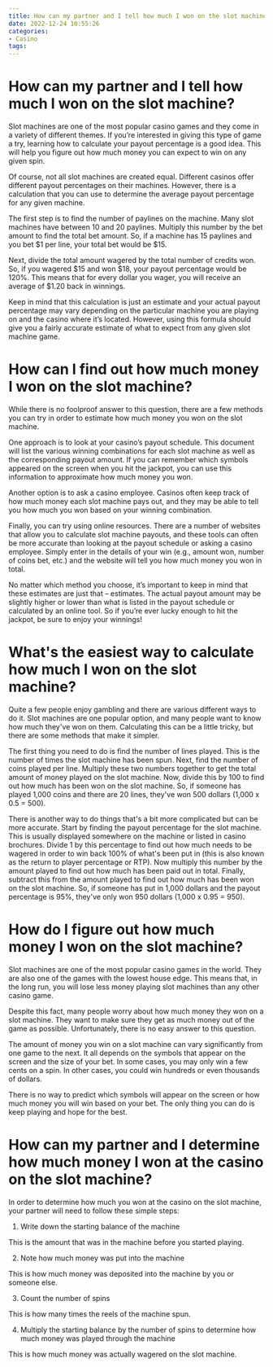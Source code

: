 ```yaml
---
title: How can my partner and I tell how much I won on the slot machine
date: 2022-12-24 10:55:26
categories:
- Casino
tags:
---
```



#  How can my partner and I tell how much I won on the slot machine?

Slot machines are one of the most popular casino games and they come in a variety of different themes. If you’re interested in giving this type of game a try, learning how to calculate your payout percentage is a good idea. This will help you figure out how much money you can expect to win on any given spin.

Of course, not all slot machines are created equal. Different casinos offer different payout percentages on their machines. However, there is a calculation that you can use to determine the average payout percentage for any given machine.

The first step is to find the number of paylines on the machine. Many slot machines have between 10 and 20 paylines. Multiply this number by the bet amount to find the total bet amount. So, if a machine has 15 paylines and you bet $1 per line, your total bet would be $15.

Next, divide the total amount wagered by the total number of credits won. So, if you wagered $15 and won $18, your payout percentage would be 120%. This means that for every dollar you wager, you will receive an average of $1.20 back in winnings.

Keep in mind that this calculation is just an estimate and your actual payout percentage may vary depending on the particular machine you are playing on and the casino where it’s located. However, using this formula should give you a fairly accurate estimate of what to expect from any given slot machine game.

#  How can I find out how much money I won on the slot machine?

While there is no foolproof answer to this question, there are a few methods you can try in order to estimate how much money you won on the slot machine.

One approach is to look at your casino’s payout schedule. This document will list the various winning combinations for each slot machine as well as the corresponding payout amount. If you can remember which symbols appeared on the screen when you hit the jackpot, you can use this information to approximate how much money you won.

Another option is to ask a casino employee. Casinos often keep track of how much money each slot machine pays out, and they may be able to tell you how much you won based on your winning combination.

Finally, you can try using online resources. There are a number of websites that allow you to calculate slot machine payouts, and these tools can often be more accurate than looking at the payout schedule or asking a casino employee. Simply enter in the details of your win (e.g., amount won, number of coins bet, etc.) and the website will tell you how much money you won in total.

No matter which method you choose, it’s important to keep in mind that these estimates are just that – estimates. The actual payout amount may be slightly higher or lower than what is listed in the payout schedule or calculated by an online tool. So if you’re ever lucky enough to hit the jackpot, be sure to enjoy your winnings!

#  What's the easiest way to calculate how much I won on the slot machine?

Quite a few people enjoy gambling and there are various different ways to do it. Slot machines are one popular option, and many people want to know how much they've won on them. Calculating this can be a little tricky, but there are some methods that make it simpler.

The first thing you need to do is find the number of lines played. This is the number of times the slot machine has been spun. Next, find the number of coins played per line. Multiply these two numbers together to get the total amount of money played on the slot machine. Now, divide this by 100 to find out how much has been won on the slot machine. So, if someone has played 1,000 coins and there are 20 lines, they've won 500 dollars (1,000 x 0.5 = 500).

There is another way to do things that's a bit more complicated but can be more accurate. Start by finding the payout percentage for the slot machine. This is usually displayed somewhere on the machine or listed in casino brochures. Divide 1 by this percentage to find out how much needs to be wagered in order to win back 100% of what's been put in (this is also known as the return to player percentage or RTP). Now multiply this number by the amount played to find out how much has been paid out in total. Finally, subtract this from the amount played to find out how much has been won on the slot machine. So, if someone has put in 1,000 dollars and the payout percentage is 95%, they've only won 950 dollars (1,000 x 0.95 = 950).

#  How do I figure out how much money I won on the slot machine?

Slot machines are one of the most popular casino games in the world. They are also one of the games with the lowest house edge. This means that, in the long run, you will lose less money playing slot machines than any other casino game.

Despite this fact, many people worry about how much money they won on a slot machine. They want to make sure they get as much money out of the game as possible. Unfortunately, there is no easy answer to this question.

The amount of money you win on a slot machine can vary significantly from one game to the next. It all depends on the symbols that appear on the screen and the size of your bet. In some cases, you may only win a few cents on a spin. In other cases, you could win hundreds or even thousands of dollars.

There is no way to predict which symbols will appear on the screen or how much money you will win based on your bet. The only thing you can do is keep playing and hope for the best.

#  How can my partner and I determine how much money I won at the casino on the slot machine?

In order to determine how much you won at the casino on the slot machine, your partner will need to follow these simple steps:

1. Write down the starting balance of the machine

This is the amount that was in the machine before you started playing.

2. Note how much money was put into the machine

This is how much money was deposited into the machine by you or someone else.

3. Count the number of spins

This is how many times the reels of the machine spun.

4. Multiply the starting balance by the number of spins to determine how much money was played through the machine

This is how much money was actually wagered on the slot machine.